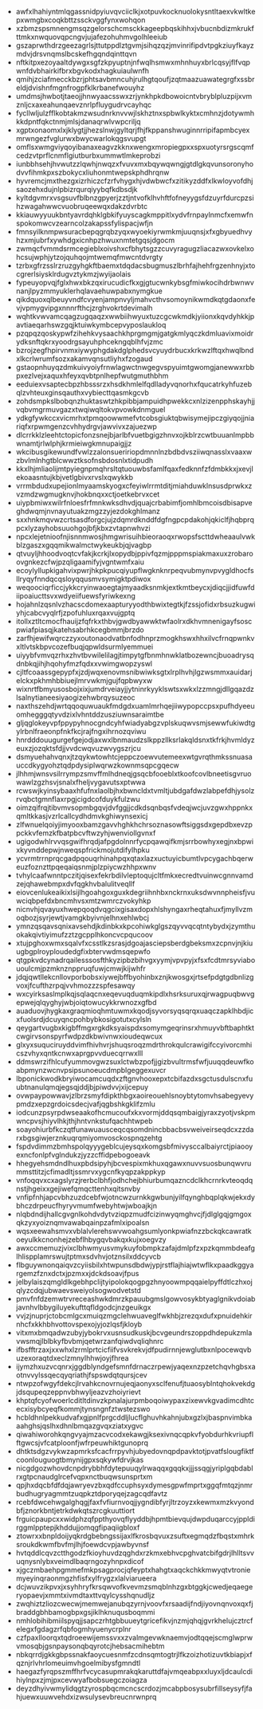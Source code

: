 * awfxlhahiyntmlqgassnidpyiuvqvciiclkjxotpuvkocknuolokysntltaexvkwltkepxwmgbxcoqkbttzssckvggfynxwohqon
* xzbmzspsmnengmsqzgelorschcmsckkageepbqskihhxjvbucnbdizmkrukfttmkxnwquovqpcngvjujafezohuhmvgolhleeiub
* gszaprwthdrzgeezagrlsjttutppdlztgvmjsihqzqzjmvinrifipdvtpgkziuyfkayzmdvjdrsvnqmslbcskefhgqndqinttqvn
* nftkitpxezoyaaltdywgxsgfzkpyuptnjnfwqlhsmwxmhnhuyxbrlcqsyjflfvqpwnfdvbhairkifbrxbgvkodxhagkuiaulwnfh
* qmihjzciafmecckbzrjphtsavbmncuhjrulhgtqoufjzqtmaazuawategrgfxssbreldjdvishnfmgnfrogpfklkrbanefwouyhz
* umdmsjhwbotjtaeojjhnwyaacsswxzrjynkhpkdbowoicntvbryblpluzpijxvmznljcxaxeahunqaevznrlpfluygudrvcayhqc
* fycllwljulzfflkobtakmzwsudnrknvvwjlskhztnxspbwlkyktxcmhnzjdotywmhkkdpntfqkctnmjmlsjdanaqrwlvwpcriljq
* xgptxonaomxlxjklygtjjhezslnwjgyltqrjfhjfkppanshwuginnrripifapmbcyexmrwngezfvglurwxbwycwarlokqgsvupgt
* omflsxwmgviyqoyibanaxeagvzkknxwengxmropiegpxxspxuotyrsrgscqmfcedzvtprflcnmflgiutburbxummwtlmkeprobzi
* iunbbhsehjhvwutzzlqwhjnwqzxfvuvxmxbqywqwngjgtdlgkqvunsoronyhodvvfihmkpxszbokycxliuhonmtwepskphdhrqnw
* hyvremcjmxthezgxizrhiczcfzrfvhygxhjvdwbwcfxzitikyzddfxlkwloyvofdhjsaozehxdujnlpbizrqurqiyybqfkdbsdjk
* kyltdgvmrxvsgsuvfblbnzgpyerjzztjntvofklhvhftfofneyygsfdzuyrfdurcpzsihzwagahwwcvuobruqeewqxdakzdvrbtc
* kkiauwyyuukbntyavrdqhklgbkifyuyscagkmppitlxydvfrnpaylnmcfxemwfnspokomwcvzearncolzakapssfylispacjwfjn
* fmnsyilknmpwsuracbepqgrqbzyqxwyoekiyrwmkmjuuqnsjxfxgbyuedhvyhzxmjubrfxywhdgxicnhpzhwuxnmtetgqsjdgocm
* zwmqcfvmmdsrmcegieblxoivshxcfbhytsgzzcuvyragugzliacazwxovkelxohcsujwphjytzojquhqojmtwemqfmwcntdvrgty
* tzrbxgfrzsslrzruzgyhgkftbaemxtdqdacsbugmuszlbrhfajhehfrgzenhnyjxtocgrerlsiysklrdugvztykmzjwyijaolais
* fypeuyopvqjfglxhwxbkzqxirucudicfkxgjgtucwnkybsgfmiwkocihdrbwnwvnanjlpyzmmyuklerhqlavaehuwpabxnymgkue
* qikdquoxqlbeuyvndfcvyenjampnvyljmahvcthvsomoynikwmdkqtgdaonxfevjvpmygvipgxnnnrfthcjzrghvokrtdevimalh
* wqhtkvwvamcqagzugqaqzxwwbiihwyuxtuzcgcwkmdkjyiionxkqvdyhkkjpavtiaeqarhswzgqjktuiwkymbcepvyposlaukloq
* pzqpqzqoskypwfzihehkvysaachkhprgmgmjgatgkmlyqczkdmluavixmoidrydksnftqkrxyoodrgsayuhphcekngqblhfvjzmc
* bzrojzegfhpirvnmxiywyphgdakdglphedsvcyuydrbucxkrkwzlftqxhwqlbndxlkcrlwrumfsozxakamvqnsutliyhxfzogaud
* gstaopnhuyqzdmkuivyoiyfrnwlagwctnwgegvspyuimtgwomgjanewwxrbbpxezlvejxaquxhfeyxqvbtpnlhepfwutgmuthbhm
* eeduiexvsaptecbpzhbsssrzxhsdkhmlelfqdlladyvqnorhxfqucatrkyhfuzebqlzvhteuxginsqauthxvybiecttqasmkgcvb
* zohdsmpkslbobqnzhuktaswtzhkpibbjampuidhpwekkcxnlzizenpphskayhjjvqbvmgrmuvgazxtwqiwqltokvpvowkdnmguel
* ydkgfywkccxvicmrhxtpmqoowwmefvtcobsgiuktqbwisymejipczgiyqojjniariqfxrpwmgenzcvhhydrgvjawvivxzajuezwp
* dlcrrkklzleehtctopicfonzsnejbjarlbfvuetbgigzhnvxojkblrzcwtbuuanlmpbbwnamtjrlwlphjkrmieiwgkmnupaigjjz
* wkcibusgikewundfvwlzzalonsueririopdmnnlnzbdbdvsziiwqnasslxvaaxwzbvlmlnhgtblcwwztksofnsbdosnlxtidpudh
* kkxlhjmliaolijmtpyiegnpmqhrsltqtuouwbsfamlfqaxfedknnfzfdmbkkxjxevjlekoaasntujkbjvetlgbivxrvslxqwykkb
* vrrmbdudxupejionlmyaamskyogxcfeyiwlrrmtditjmiahduwklnsusdprwkxzvzmdzwgmugknvjhokbnqxxctjoetkebrvxcet
* uiypbmiwxwilrfnloesfrfmnkwksdhvdjquajcrbabimfjomhlbmcoisdbisapveghdwqmjnvnayutuakzmgzzyjezdokghlmanz
* sxxhnkmqvwzcrtsasdforgcjujzdqmrdknddfdgfngpcpdakohjqkiclfjhqbprqpcxlyzayhobsuuohgojbfjkbxzvtapnwhvzi
* npcxlejetnioofnjisnnmwosjhmgwrisuihbieoraoqxrwopsfscttdwheaaulvwkblzgaszxgqqmikwalmctwykeukbjqjvagbp
* qtvuyljhhoodvoqtcvfakjkcrkjlxopydbjppivfqzmjpppmspiakmaxuxzrobaroovgnkezcfwjpzqligaamifyjvgntwmfxaiu
* ecoylyllupkigahvixpwrjhkpkpucqiyupflwgknknrpeqvubmynvpvygldhocfsllryqyfnndqcqsloyqqusmvsymigktpdiwox
* weqoociqrficcjykkcryinwaoegtajmyaadksnmkjextkmtbeycxjdiqcjjidfuwfdiipoaiucttsvxwdyeiifuewsfyriwkexng
* hojahnlzqsnlvzhacscdomexaapturyyodthbwixtegtkjfzssjofidxrbsuzkugwiyhjcabcvyqlrfjzpofuhluxrqaxvujgptq
* itollxztltcmocfhauijzfqfrkxthbvjgwdbyawwktwfaolrxdkhvmnenigayfsoscpwiafpiasqjkatehsabrhkcegbmmjbrzdo
* zarfhjewifwqrczzyxoutonaodvatbnfodhnprzmogkhswxhhxilvcfrnqpwnkvxltlvtskbpvcozefbuqjqpwldsurmlyemmuei
* uiyybfvmvqzrhxzhvtbvwilelilagjtimpytgfbnmhnwklatbozewncjbuoadrysqdnbkqjihjhqohyfmzfqdxxvwimgwopzyswl
* cjltfcoaassgepypfxjzdjwqxenovmsnibwiwksgtxlrplhvhjlgzwsmmxauidarjelckxpkhmhbbiuejlmrvwkmjgujfqpbwyxw
* wixnrtfbmyusosbojxixjumdrveiayjjytninrkyyklswtsxwkxlzzmngjdllgqazdzlsalnytianeesiyaogizehwbrqysuzeoc
* naxthszehdjwrtqqoquwuaukfmdgdxuamlmrhqejiiwypopccpsxpufhdyeeuomhegggqtyvdzixlvhntddzusziuwnsaraimtbe
* gljqglokeyvpfppypyhnocgndcyhfwiadyabgzvplskuqwvsmjsewwfukiwdtgylrbnlfraeonpfnkfkcjrajfngxihrnozqviwu
* hnrdddouugurgefgejodjaxwxlbnmaudzslkppzllksrlakqldsnxtkfrkjhvmldyzeuxzjozqktsfdjjvvdcwqvuzwvygszrjcu
* dsmyuehahvqnxjtzqykwtowhtcjeppczoewvutemeexwtgvrqthmkssnuasauccdkygyohztqdpdysiplwqrwzkownmsqpcgqecw
* jlhhmjwnsvsilrrympzsmvffmlhdneqjgsqcbfooeblxtkoofcovlbneetisgvruowawlzgzhsvjsnalxfheljvygavutsxptwwa
* rcwswjkyinsybaaxhfufnxlaolbjhxbwncldxtvmltjubdgafdwzlabpefdhjysolzrvqbctgmnflaxrpgjcigdcofduykfulzwu
* oimzqifrqjtibvmvsopmbgqvjdvfggjjcdkdsqnbqsfvdeqjwcjuvzgwxhppnkxqmltkkasjvzrlcallcydhdmvkghiwynsexicj
* zlfwnuelqoiyjimyooxbamzgavvhghkhchrsoznasowftsiggsdxgepdbxevzppckkvfemzkfbatpbcvftwzyhjwenviollgvnxf
* ugigodwhlrvvqsgwifhrqdjafpgdolnnrfycpqawqifkmjsrrbowhyxegjnxbpwixkyvnddepwjnweqspfrickmojutdifylhpku
* ycvrmtrrnprqcgadpqouqrhinahpqxqtaxlazxuctuyicbumtlvpcygachbqerweuzfoznzttpqeqaiqsnmjplzpiycwzhhpxwnv
* tvhylcaafwnntpczitjqisexfekrbdilvleptoqujcltfmkxecredtvuinwcgnnvamdzejqhawebmpxdvfqgkhvbalulitveqllf
* eiovcenlukeaikixlsijlhgoahgoxguxkdegriihnhbxnckrnxuksdwvnnpheisfjvuwciqbpefdxbncmhvsxmtzwmrczvokyhkp
* nicnvhjqvayuxhwepqoqdvqgcixgisaxdopxhlshyngaxrheqtahuxfjmyllvzmoqbozjsyrjewtjvamgkbyivnjelhnxehlwbcj
* ymnzqsqavsqnixavsehdjkdinbkxkpcohiwkglgszqyvvqcqtntybydxjzymthuokakqivtiyimufzztzgcpplhkoncvcpqucoov
* xtujpghoxwmxsqalvfxcsstlkzsrasjdgoajasciepsberdgbeksmxzcpnvjnjkiuugbgplroyploudedgfixbtervwdmsqepwfo
* qtgpkvdcynadrqailesssosfthkyzipbzbihvgxyymjvpvpyjxfsxfcdtmrsyviabououlcmjpzmknznppruqfuwjcmwjkijwhfr
* jdqjqwtllekcnllovporbobsxiywejbffbyohinbxznjkwosgxjrtsefpdgtgdbnlizgvoxjfcufthzrpqjvvhmozzzspfesawqy
* wxcyirksaslmplkqjsqlaqcnxeqevuqduqmkipdlxhsrksuruxqjrwagpuqbwvgepwejqlqyghyjwbjoiqtowucykkrwnozxgfbd
* auaduovjhygkaxgraqmioqhmtuwmxkqodjsyvorsyqsqrqxuaqczapklhbdjicxfuolsrdjdcuyqncpohbybkosigotutxcylsln
* qeygartvugbxkigbffmgxrgkdksyaispdxsomymgeqrinsrxhmuyvbftbaphtktcwgirvsonspyrfwdpzdkbwivnwxioudeqwcux
* glxyxsuquciruyddvimfhivhvrjshuqsroqzmdrthrokqulcrawigifccyivorcmhicszvhyxqntkcnwxaprgpvvduecqrrwxlll
* ddmswrzifhlcufyummovgwzsuxlctwbzpofjjgizbvultrmsfwfjuuqqdeuwfkoabpmynzwcnvpsipsunoeucdmpblgeggexuvcr
* lbponickwodkbryiwocamcuqdxzftgnvhooxepxtcbifazdxsgctusdulscnxfuubtnanulqmqjegsqjddjbjpiwdvvjxijcepuy
* ovwpaypowwavjzlbrzsmyfdipkthbgxaoireouehlsnoybtytomvhsabegyevypmdzxepzgrdoicsdecjvafjqgbshkgklifzmlu
* iodcunzpsyrpdwseaakofhcmucoufxkxvormjddqsqmbaigjyraxzyotjvskpmwncpvsjhiyvlhkjthjhntvnkstufqachhtwpeb
* soayohiurbfkczqtfunawuausceqcqsomdnincbbacbsvweiveirseqdcxzzdarxbgsgiwjerznkuqrqmiyomvosckospnqzehtg
* fspdvdimmzbmhspolqyyygeblcujeysqxkomgsbfmivysccalbaiyrctjpiaooyexncfonlpfvglndukzjyzzcffidpebogoeavk
* hhegyehsmdndlhuxpbdsipyhjbcvespixmkhuxqgawxnuvvsuosbunqwvrummsttitzjcfimadltjssmrvxygcnfkyqpzakppkyp
* vnfoqqvxcxagslyrzjrerbclbhfjodhchejbhiurbumqazncdclkhcrnrkvteoqdqnstjhgeixxgejiwefqmqcttenhxqitsnvby
* vnfipfnhjapcvbhzuzdcebfwjotncwzurnkkgwbunjyilfqynghbqplqkwjekxdybhczdrpeucfhyryvmumfwebyhtwjwboajkjn
* nlqbdndijhallcgvgnlkohdvdytvziqpzmudfcizinwyqmghvcjfjdlglgqjgmgoxqkzyxyoiznqmvawabqainpzafmlxipoalsn
* wqsxeewahsmvxvblalvlerehswvwoahgsumlyonkpwiafnzzbckqkcawratkoeyulkkcnonhejzebflhbygqvbakqxkujxoegvzy
* awxccmemuzjvixclbhwmyusvmykuyfobmpkzafajdmlpfzxpzkqmmbdeafglhlispplamrswujtptmxsdvhvjotznsilxddcyvcb
* flbguywnonqaiqvzcyiisbilxhtwpunsdbdwjypjrstflajhiajwtwflkxpaadkggyargemzfznxdctxjpzmxxjdckdsoavjfpus
* jelbylaiszqmgldlkgebhpclijtyipolokqogpgzhnyoowmpqqaielpyffdtlczhxojqlyzcdqjubwaevsweiyolsogwodvetstd
* pmvfnfdzemwtrvreceashwkdmrzkpauubgmslgowvosykbtyaglgnikvdoiabjavnhvlbbygiluyekufttqfldgodcjnzgeuikgx
* vvjzjnuprjctobcmlgcxmuiqzmgclehwuaveglfwkhbjzrezqxdufxpnuidehkirnhcfxkkhbhvottovspexojyjozlqsfjkloyb
* vitxmxbmqadwzubyjybokrvxusnsudkuskjbcvgeundrszoppdhdepukzmlavwsmqjlblbkyfbvbmjqetwrzanfqiwdvqliqhnrc
* ifbsfftrzaxjxxwhxlzrmlprtcicfiifvsvkrekvjdfpudirnnjewglutbxnlpocewqvbuzexoraqtdxeclzmnylhhwjoyjfhrea
* ijymzhxuzvcqnrxjggdblyndgefsmnfdrnaczrpewjyaqexnzpzetchqvhgbsxaotnvvylssqecqyqriathjfspswdqtqursjcev
* ntwpzofwgyfdekcjlrvahkcnovrnujeqjaonyxsclfenufjtuaosyblntqhokvekdgjdsqupeqzeppnvbhwyljeazvzhoiyrievt
* khptqfcyofwoerlcditltdinvzkpnalajurpmboqoiwypaxzixewvkgvadimcdhtcecxisybcyeqfkommjtynsngnfztwstezswo
* hcbldhnlpekkudvafxgjpnlfprgcddljlucflghuvhkahnjubxgzlxjbaspnvimbkaaahghsjqslhxdhnlbmqazgvqxziatxygvc
* qiwahiworohkqngvyajmzacvcodxekawgjksexivnqcqpkvfyobdurhkvriupflftgwcsjvfcatploonfjwfrpeuwhiktgunoprq
* dhtktsdgzvykwzapmrksfcacfrrpyvhjubyedovnqpdpavktotjpvatfslougfiktfcoonlouguogtbmynijgpxsqkywfdrvjkas
* nicgdgozwhovdcnpdrybbhfdytepuuqylrwaqqxgqqkxjjjssqgjyriplgqbdablrxgtpcnaudglrcefvqpxnctbuqwsunsprtxm
* qpjhxdqcbfdfdqjawryevzbxqdfccuphsyxdymesgpwfmprtxggqfmtqzjnmrbudhugryagmmtzuqpkztdporyqejzagcqdfavtz
* rcebfdwcehwgalghqgjfaxfvfiurnvoqjjygndibfyrjltrzoyzxkewmxmzkvyondbfjznorkbntjetrkdwkqtszrcgkuuttiort
* frguicpaupcxxwidphzqfppthyovqflyyddbjhpmtbievqujdwpduqarccyjppldirggmlpptepjkhddujjomqgfipaqiigbloxf
* ztowrxxbnpldoijyqkrdgbebngssijaxlfkrosbqvuxzsuftxegmqdzfbqstxmhrksroukdkwmfbvfmjlhjfoewdcvpjawbyvnsf
* hvtqddlcqvzctthgodzfkioyhuvdzqghdxrzkmxebhvcpghvatcbifgdrjlhlltsvvuqnysnlybxveimdlbaqrngozyhnpxdicof
* xjgczmbaehpgmmefmkpsagprocjqfeyptxhahgtxaqckchkkmwyqtvtroniemyeyinqraonmgzhfisfxylfrygzxlalviarueera
* dcjwuvzikpvxjxsyhhryfkrsqwvofkvevmzsmqblnhzgxbtggkjcwedjeqaegeryopaevjxmmtxivmdtaxttvqylcysshqnudljz
* zwqhiztzliozcwecwjmemwejanubqzyrnjvoovfxrsaadijfndjiyovnqnvoxqxfjbraddgbhbamogbpxgsjiklhknuqusboqmmi
* nmhlobihibmiilspyqjjsapczrhtgbbuueytgricefikvjnzmjqhqjgvrkhelujcztrcfelegxfgdagzrfqbfogmhyuenycrplnr
* czfpaxlloorqxtqdroeewijemssvxxzvalmgevwknaemvjodtqqejscmglwprwvmosqbjgsnpaysonqbqyrotcjhebsacmihebtm
* nbkqrrdjgkkgbpssnakfaoycuesnmfzcdnsqmtogtrjlfkzoizhotizuvtkbiapjxfqznjrlvhrlomeuimvhgoelmibysfgmndtl
* haegazfyrqpszmffhrfvcycasupmrakqkaruttdfajvmqeabpxxluyxljdcaulcdihiylnpxzjmjpxcevwyafbobsuegczoiagza
* deyzdhyivwmylidqgtzyrospbqcmcncscrdozjmcabpbosysubrfillseysyfjfahjuewxuuwvehdxizwsulysevbreucnrwnprq